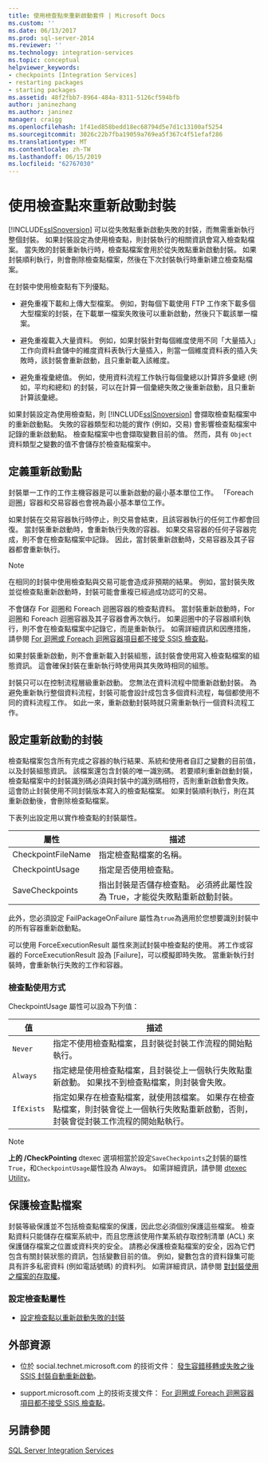 ```yaml
---
title: 使用檢查點來重新啟動套件 | Microsoft Docs
ms.custom: ''
ms.date: 06/13/2017
ms.prod: sql-server-2014
ms.reviewer: ''
ms.technology: integration-services
ms.topic: conceptual
helpviewer_keywords:
- checkpoints [Integration Services]
- restarting packages
- starting packages
ms.assetid: 48f2fbb7-8964-484a-8311-5126cf594bfb
author: janinezhang
ms.author: janinez
manager: craigg
ms.openlocfilehash: 1f41ed858bedd18ec68794d5e7d1c13100af5254
ms.sourcegitcommit: 3026c22b7fba19059a769ea5f367c4f51efaf286
ms.translationtype: MT
ms.contentlocale: zh-TW
ms.lasthandoff: 06/15/2019
ms.locfileid: "62767030"
---
```

# <a name="restart-packages-by-using-checkpoints"></a>使用檢查點來重新啟動封裝
  [!INCLUDE[ssISnoversion](../../includes/ssisnoversion-md.md)] 可以從失敗點重新啟動失敗的封裝，而無需重新執行整個封裝。 如果封裝設定為使用檢查點，則封裝執行的相關資訊會寫入檢查點檔案。 當失敗的封裝重新執行時，檢查點檔案會用於從失敗點重新啟動封裝。 如果封裝順利執行，則會刪除檢查點檔案，然後在下次封裝執行時重新建立檢查點檔案。  
  
 在封裝中使用檢查點有下列優點。  
  
-   避免重複下載和上傳大型檔案。 例如，對每個下載使用 FTP 工作來下載多個大型檔案的封裝，在下載單一檔案失敗後可以重新啟動，然後只下載該單一檔案。  
  
-   避免重複載入大量資料。 例如，如果封裝針對每個維度使用不同「大量插入」工作向資料倉儲中的維度資料表執行大量插入，則當一個維度資料表的插入失敗時，該封裝會重新啟動，且只重新載入該維度。  
  
-   避免重複彙總值。 例如，使用資料流程工作執行每個彙總以計算許多彙總 (例如，平均和總和) 的封裝，可以在計算一個彙總失敗之後重新啟動，且只重新計算該彙總。  
  
 如果封裝設定為使用檢查點，則 [!INCLUDE[ssISnoversion](../../includes/ssisnoversion-md.md)] 會擷取檢查點檔案中的重新啟動點。 失敗的容器類型和功能的實作 (例如，交易) 會影響檢查點檔案中記錄的重新啟動點。 檢查點檔案中也會擷取變數目前的值。 然而，具有 `Object` 資料類型之變數的值不會儲存於檢查點檔案中。  
  
## <a name="defining-restart-points"></a>定義重新啟動點  
 封裝單一工作的工作主機容器是可以重新啟動的最小基本單位工作。 「Foreach 迴圈」容器和交易容器也會視為最小基本單位工作。  
  
 如果封裝在交易容器執行時停止，則交易會結束，且該容器執行的任何工作都會回復。 當封裝重新啟動時，會重新執行失敗的容器。 如果交易容器的任何子容器完成，則不會在檢查點檔案中記錄。 因此，當封裝重新啟動時，交易容器及其子容器都會重新執行。  
  
> [!NOTE]  
>  在相同的封裝中使用檢查點與交易可能會造成非預期的結果。 例如，當封裝失敗並從檢查點重新啟動時，封裝可能會重複已經過成功認可的交易。  
  
 不會儲存 For 迴圈和 Foreach 迴圈容器的檢查點資料。 當封裝重新啟動時，For 迴圈和 Foreach 迴圈容器及其子容器會再次執行。 如果迴圈中的子容器順利執行，則不會在檢查點檔案中記錄它，而是重新執行。 如需詳細資訊和因應措施，請參閱 [For 迴圈或 Foreach 迴圈容器項目都不接受 SSIS 檢查點](https://go.microsoft.com/fwlink/?LinkId=241633)。  
  
 如果封裝重新啟動，則不會重新載入封裝組態，該封裝會使用寫入檢查點檔案的組態資訊。 這會確保封裝在重新執行時使用與其失敗時相同的組態。  
  
 封裝只可以在控制流程層級重新啟動。 您無法在資料流程中間重新啟動封裝。 為避免重新執行整個資料流程，封裝可能會設計成包含多個資料流程，每個都使用不同的資料流程工作。 如此一來，重新啟動封裝時就只需重新執行一個資料流程工作。  
  
## <a name="configuring-a-package-to-restart"></a>設定重新啟動的封裝  
 檢查點檔案包含所有完成之容器的執行結果、系統和使用者自訂之變數的目前值，以及封裝組態資訊。 該檔案還包含封裝的唯一識別碼。 若要順利重新啟動封裝，檢查點檔案中的封裝識別碼必須與封裝中的識別碼相符，否則重新啟動會失敗。 這會防止封裝使用不同封裝版本寫入的檢查點檔案。 如果封裝順利執行，則在其重新啟動後，會刪除檢查點檔案。  
  
 下表列出設定用以實作檢查點的封裝屬性。  
  
|屬性|描述|  
|--------------|-----------------|  
|CheckpointFileName|指定檢查點檔案的名稱。|  
|CheckpointUsage|指定是否使用檢查點。|  
|SaveCheckpoints|指出封裝是否儲存檢查點。 必須將此屬性設為 True，才能從失敗點重新啟動封裝。|  
  
 此外，您必須設定 FailPackageOnFailure 屬性為`true`為適用於您想要識別封裝中的所有容器重新啟動點。  
  
 可以使用 ForceExecutionResult 屬性來測試封裝中檢查點的使用。 將工作或容器的 ForceExecutionResult 設為 [Failure]，可以模擬即時失敗。 當重新執行封裝時，會重新執行失敗的工作和容器。  
  
### <a name="checkpoint-usage"></a>檢查點使用方式  
 CheckpointUsage 屬性可以設為下列值：  
  
|值|描述|  
|-----------|-----------------|  
|`Never`|指定不使用檢查點檔案，且封裝從封裝工作流程的開始點執行。|  
|`Always`|指定總是使用檢查點檔案，且封裝從上一個執行失敗點重新啟動。 如果找不到檢查點檔案，則封裝會失敗。|  
|`IfExists`|指定如果存在檢查點檔案，就使用該檔案。 如果存在檢查點檔案，則封裝會從上一個執行失敗點重新啟動，否則，封裝會從封裝工作流程的開始點執行。|  
  
> [!NOTE]  
>  **上的 /CheckPointing** dtexec 選項相當於設定`SaveCheckpoints`之封裝的屬性`True`，和`CheckpointUsage`屬性設為 Always。 如需詳細資訊，請參閱 [dtexec Utility](dtexec-utility.md)。  
  
## <a name="securing-checkpoint-files"></a>保護檢查點檔案  
 封裝等級保護並不包括檢查點檔案的保護，因此您必須個別保護這些檔案。 檢查點資料只能儲存在檔案系統中，而且您應該使用作業系統存取控制清單 (ACL) 來保護儲存檔案之位置或資料夾的安全。 請務必保護檢查點檔案的安全，因為它們包含有關封裝狀態的資訊，包括變數目前的值。 例如，變數包含的資料錄集可能具有許多私密資料 (例如電話號碼) 的資料列。 如需詳細資訊，請參閱 [對封裝使用之檔案的存取權](../access-to-files-used-by-packages.md)。  
  
### <a name="to-configure-the-checkpoint-properties"></a>設定檢查點屬性  
  
-   [設定檢查點以重新啟動失敗的封裝](../configure-checkpoints-for-restarting-a-failed-package.md)  
  
## <a name="external-resources"></a>外部資源  
  
-   位於 social.technet.microsoft.com 的技術文件： [發生容錯移轉或失敗之後 SSIS 封裝自動重新啟動](https://go.microsoft.com/fwlink/?LinkId=200407)。  
  
-   support.microsoft.com 上的技術支援文件： [For 迴圈或 Foreach 迴圈容器項目都不接受 SSIS 檢查點](https://go.microsoft.com/fwlink/?LinkId=241633)。  
  
## <a name="see-also"></a>另請參閱  
 [SQL Server Integration Services](../sql-server-integration-services.md)  
  
  
